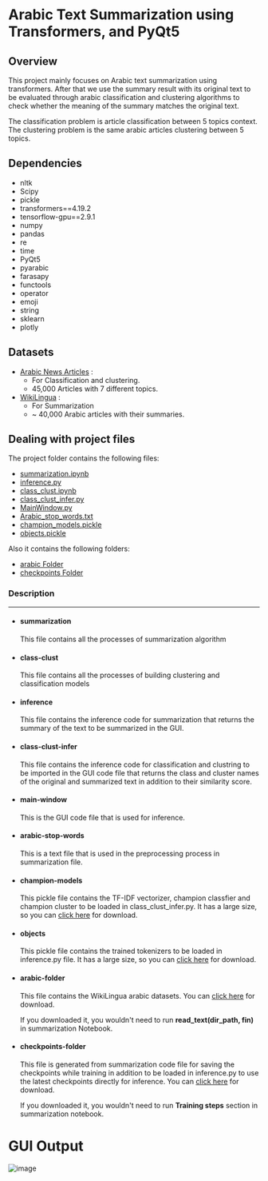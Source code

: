 # Arabic Text Summarization using Transformers, and PyQt5

## Overview

This project mainly focuses on Arabic text summarization using transformers.
After that we use the summary result with its original text to be
evaluated through arabic classification and clustering algorithms 
to check whether the meaning of the summary matches the original text.

The classification problem is article classification between 5 topics context.</br>
The clustering problem is the same arabic articles clustering between 5 topics.</br>


## Dependencies

- nltk
- Scipy
- pickle
- transformers==4.19.2
- tensorflow-gpu==2.9.1
- numpy
- pandas
- re
- time
- PyQt5
- pyarabic
- farasapy
- functools
- operator
- emoji
- string
- sklearn
- plotly

## Datasets

- [Arabic News Articles](https://www.kaggle.com/datasets/haithemhermessi/sanad-dataset) :
  - For Classification and clustering.
  - 45,000 Articles with 7 different topics.
- [WikiLingua](https://github.com/esdurmus/Wikilingua) :
  - For Summarization
  - ~ 40,000 Arabic articles with their summaries.

## Dealing with project files

The project folder contains the following files:

- [summarization.ipynb](#summarization)
- [inference.py](#inference)
- [class_clust.ipynb](#class-clust)
- [class_clust_infer.py](#class-clust-infer)
- [MainWindow.py](#main-window)
- [Arabic_stop_words.txt](#arabic-stop-words)
- [champion_models.pickle](#champion-models)
- [objects.pickle](#objects)

 Also it contains the following folders:

- [arabic Folder](#arabic-folder)
- [checkpoints Folder](#checkpoints-folder)

### Description

---

- #### **summarization**

    This file contains all the processes of summarization algorithm

- #### **class-clust**

    This file contains all the processes of building clustering and classification models

- #### **inference**

    This file contains the inference code for summarization that returns the summary of the text to be summarized in the GUI.

- #### **class-clust-infer**

    This file contains the inference code for classification and clustring to be imported in the GUI code file that returns the class and cluster names of the original and summarized text in addition to their similarity score.

- #### **main-window**

    This is the GUI code file that is used for inference.

- #### **arabic-stop-words**

    This is a text file that is used in the preprocessing process in summarization file.

- #### **champion-models**

    This pickle file contains the TF-IDF vectorizer, champion classfier and champion cluster to be loaded in class_clust_infer.py. It has a large size, so you can [click here](https://drive.google.com/uc?export=view&id=1uNF0miG1U0STR2WBRPUQY2AGDqIsOEes) for download.

- #### **objects**

    This pickle file contains the trained tokenizers to be loaded in inference.py file. It has a large size, so you can [click here](https://drive.google.com/uc?export=view&id=11iKqwXhQmKIeE0O967TpnAYAJrRILFVQ) for download.

- #### **arabic-folder**

    This file contains the WikiLingua arabic datasets. You can [click here](https://drive.google.com/uc?export=view&id=1tAgP9xR0iPuOYxYgGbPC0tm7lQW-UOtj) for download.

    If you downloaded it, you wouldn't need to run **read_text(dir_path, fin)** in summarization Notebook.

- #### **checkpoints-folder**

    This file is generated from summarization code file for saving the checkpoints while training in addition to be loaded in inference.py to use the latest checkpoints directly for inference. You can [click here](https://drive.google.com/uc?export=view&id=11kAuaZ_N3OpKM-ep6c3dup-kQ97cWm-e) for download.

    If you downloaded it, you wouldn't need to run **Training steps** section in summarization notebook.

# GUI Output

![image](Image/image1)

